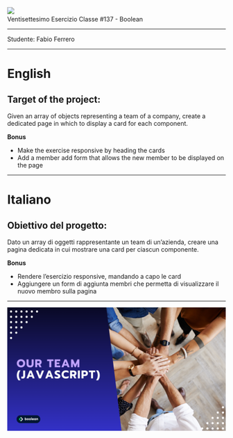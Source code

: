 <img src="https://lwfiles.mycourse.app/6368e5089f20781a7e4f1805-public/2c162927114072f9ebbf04043a593fb9.png" width="200">
<br>
Ventisettesimo Esercizio Classe #137 - Boolean

---

Studente: Fabio Ferrero

---
# English

## Target of the project:
Given an array of objects representing a team of a company, create a dedicated page in which to display a card for each component.

**Bonus**
- Make the exercise responsive by heading the cards
- Add a member add form that allows the new member to be displayed on the page

---
# Italiano

## Obiettivo del progetto:
Dato un array di oggetti rappresentante un team di un’azienda, creare una pagina dedicata  in cui mostrare una card per ciascun componente.

**Bonus**
- Rendere l’esercizio responsive, mandando a capo le card
- Aggiungere un form di aggiunta membri che permetta di visualizzare il nuovo membro sulla pagina

---

<img src="./cover.png">